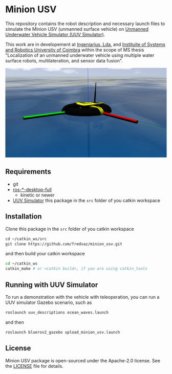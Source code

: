 # Minion USV

This repository contains the robot description and necessary launch files to
simulate the Minion USV (unmanned surface vehicle) on [Unmanned Underwater Vehicle Simulator (UUV Simulator)](https://github.com/uuvsimulator/uuv_simulator).

This work are in developement at [Ingeniarius, Lda.](http://ingeniarius.pt/) and [Instituite of Systems and Robotics University of Coimbra](https://www.isr.uc.pt/) within the scope of MS thesis "Localization of an unmanned underwater vehicle using multiple water surface robots, multilateration, and sensor data fusion".

<p align="center">
  <img src="doc/imgs/minion_usv.png">
</p>


## Requirements

- git
- [ros-\*-desktop-full](http://wiki.ros.org/ROS/Installation)
  - kinetic or newer
- [UUV Simulator](https://uuvsimulator.github.io/)
this package in the `src` folder of you catkin workspace


## Installation 

Clone this package in the `src` folder of you catkin workspace

```
cd ~/catkin_ws/src
git clone https://github.com/fredvaz/minion_usv.git
```

and then build your catkin workspace

```bash
cd ~/catkin_ws
catkin_make # or <catkin build>, if you are using catkin_tools
```

## Running with UUV Simulator

To run a demonstration with the vehicle with teleoperation, you can run a UUV
simulator Gazebo scenario, such as

```bash
roslaunch uuv_descriptions ocean_waves.launch
```

and then

```bash
roslaunch bluerov2_gazebo upload_minion_usv.launch 
```

## License

Minion USV package is open-sourced under the Apache-2.0 license. See the
[LICENSE](LICENSE) file for details.

